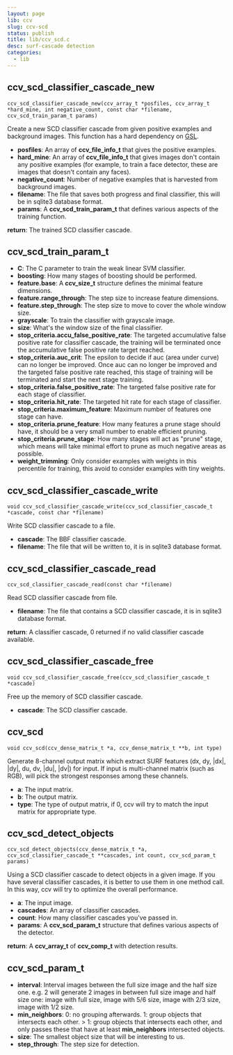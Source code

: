 ```yaml
---
layout: page
lib: ccv
slug: ccv-scd
status: publish
title: lib/ccv_scd.c
desc: surf-cascade detection
categories:
  - lib
---
```


## ccv_scd_classifier_cascade_new

    ccv_scd_classifier_cascade_new(ccv_array_t *posfiles, ccv_array_t *hard_mine, int negative_count, const char *filename, ccv_scd_train_param_t params)

Create a new SCD classifier cascade from given positive examples and background images. This function has a hard dependency on [GSL](http://www.gnu.org/software/gsl/).

- **posfiles**: An array of **ccv_file_info_t** that gives the positive examples.
- **hard_mine**: An array of **ccv_file_info_t** that gives images don't contain any positive examples (for example, to train a face detector, these are images that doesn't contain any faces).
- **negative_count**: Number of negative examples that is harvested from background images.
- **filename**: The file that saves both progress and final classifier, this will be in sqlite3 database format.
- **params**: A **ccv_scd_train_param_t** that defines various aspects of the training function.

**return**: The trained SCD classifier cascade.

## ccv_scd_train_param_t

- **C**: The C parameter to train the weak linear SVM classifier.
- **boosting**: How many stages of boosting should be performed.
- **feature.base**: A **ccv_size_t** structure defines the minimal feature dimensions.
- **feature.range_through**: The step size to increase feature dimensions.
- **feature.step_through**: The step size to move to cover the whole window size.
- **grayscale**: To train the classifier with grayscale image.
- **size**: What's the window size of the final classifier.
- **stop_criteria.accu_false_positive_rate**: The targeted accumulative false positive rate for classifier cascade, the training will be terminated once the accumulative false positive rate target reached.
- **stop_criteria.auc_crit**: The epsilon to decide if auc (area under curve) can no longer be improved. Once auc can no longer be improved and the targeted false positive rate reached, this stage of training will be terminated and start the next stage training.
- **stop_criteria.false_positive_rate**: The targeted false positive rate for each stage of classifier.
- **stop_criteria.hit_rate**: The targeted hit rate for each stage of classifier.
- **stop_criteria.maximum_feature**: Maximum number of features one stage can have.
- **stop_criteria.prune_feature**: How many features a prune stage should have, it should be a very small number to enable efficient pruning.
- **stop_criteria.prune_stage**: How many stages will act as "prune" stage, which means will take minimal effort to prune as much negative areas as possible.
- **weight_trimming**: Only consider examples with weights in this percentile for training, this avoid to consider examples with tiny weights.

## ccv_scd_classifier_cascade_write

    void ccv_scd_classifier_cascade_write(ccv_scd_classifier_cascade_t *cascade, const char *filename)

Write SCD classifier cascade to a file.

- **cascade**: The BBF classifier cascade.
- **filename**: The file that will be written to, it is in sqlite3 database format.

## ccv_scd_classifier_cascade_read

    ccv_scd_classifier_cascade_read(const char *filename)

Read SCD classifier cascade from file.

- **filename**: The file that contains a SCD classifier cascade, it is in sqlite3 database format.

**return**: A classifier cascade, 0 returned if no valid classifier cascade available.

## ccv_scd_classifier_cascade_free

    void ccv_scd_classifier_cascade_free(ccv_scd_classifier_cascade_t *cascade)

Free up the memory of SCD classifier cascade.

- **cascade**: The SCD classifier cascade.

## ccv_scd

    void ccv_scd(ccv_dense_matrix_t *a, ccv_dense_matrix_t **b, int type)

Generate 8-channel output matrix which extract SURF features (dx, dy, \|dx\|, \|dy\|, du, dv, \|du\|, \|dv\|) for input. If input is multi-channel matrix (such as RGB), will pick the strongest responses among these channels.

- **a**: The input matrix.
- **b**: The output matrix.
- **type**: The type of output matrix, if 0, ccv will try to match the input matrix for appropriate type.

## ccv_scd_detect_objects

    ccv_scd_detect_objects(ccv_dense_matrix_t *a, ccv_scd_classifier_cascade_t **cascades, int count, ccv_scd_param_t params)

Using a SCD classifier cascade to detect objects in a given image. If you have several classifier cascades, it is better to use them in one method call. In this way, ccv will try to optimize the overall performance.

- **a**: The input image.
- **cascades**: An array of classifier cascades.
- **count**: How many classifier cascades you've passed in.
- **params**: A **ccv_scd_param_t** structure that defines various aspects of the detector.

**return**: A **ccv_array_t** of **ccv_comp_t** with detection results.

## ccv_scd_param_t

- **interval**: Interval images between the full size image and the half size one. e.g. 2 will generate 2 images in between full size image and half size one: image with full size, image with 5/6 size, image with 2/3 size, image with 1/2 size.
- **min_neighbors**: 0: no grouping afterwards. 1: group objects that intersects each other. > 1: group objects that intersects each other, and only passes these that have at least **min_neighbors** intersected objects.
- **size**: The smallest object size that will be interesting to us.
- **step_through**: The step size for detection.
